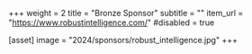 +++
weight = 2
title = "Bronze Sponsor"
subtitle = ""
item_url = "https://www.robustintelligence.com/"
#disabled = true

[asset]
  image = "2024/sponsors/robust_intelligence.jpg"
+++